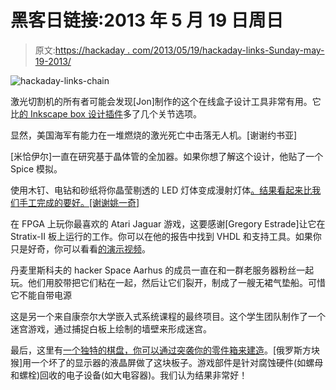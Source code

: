 # 黑客日链接:2013 年 5 月 19 日周日

> 原文:[https://hackaday . com/2013/05/19/hackaday-links-Sunday-may-19-2013/](https://hackaday.com/2013/05/19/hackaday-links-sunday-may-19th-2013/)

![hackaday-links-chain](../Images/da184e9bde007f88b719f5aafc440574.png)

激光切割机的所有者可能会发现[Jon]制作的这个在线盒子设计工具非常有用。它比[的 Inkscape box 设计插件](http://hackaday.com/2012/07/26/box-maker-extension-for-inkscape/)多了几个关节选项。

显然，美国海军有能力在一堆燃烧的激光死亡中击落无人机。[谢谢约书亚]

[米恰伊尔]一直在研究基于晶体管的全加器。如果你想了解这个设计，他贴了一个 Spice 模拟。

使用木钉、电钻和砂纸将你晶莹剔透的 LED 灯体变成漫射灯体[。结果看起来比我们手工完成的要好。[谢谢姚一奇]](http://rurandom.org/justintime/index.php?title=Diffusing_Leds_the_Fast_Way)

在 FPGA 上玩你最喜欢的 Atari Jaguar 游戏，这要感谢[Gregory Estrade]让它在 Stratix-II 板上运行的工作。你可以在他的报告中找到 VHDL 和支持工具。如果你只是好奇，你可以看看[的演示视频](http://www.youtube.com/watch?v=l6KWd-LPwKg)。

丹麦里斯科夫的 hacker Space Aarhus 的成员一直在和一群老服务器粉丝一起玩。他们用胶带把它们粘在一起，然后让它们裂开，制成了一艘无裙气垫船。可惜它不能自带电源

这是另一个来自康奈尔大学嵌入式系统课程的最终项目。这个学生团队制作了一个迷宫游戏，通过捕捉白板上绘制的墙壁来形成迷宫。

最后，这里有[一个独特的棋盘，你可以通过突袭你的零件箱来建造](http://wastecycle.blogspot.com/2013/05/hardware-vs-electronics-wastecycle.html)。[俄罗斯方块猴]用一个坏了的显示器的液晶屏做了这块板子。游戏部件是针对腐蚀硬件(如螺母和螺栓)回收的电子设备(如大电容器)。我们认为结果非常好！